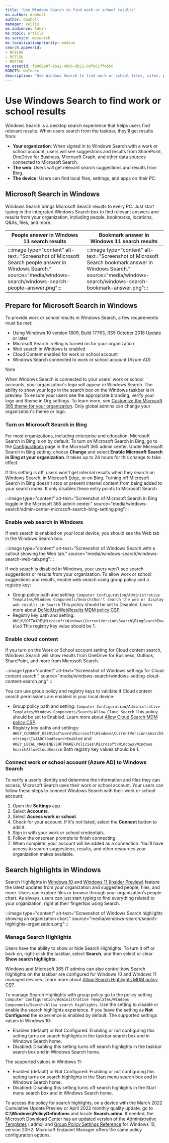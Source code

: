 ```yaml
---
title: "Use Windows Search to find work or school results"
ms.author: dawholl
author: dawholl
manager: kellis
ms.audience: Admin
ms.topic: article
ms.service: mssearch
ms.localizationpriority: medium
search.appverid:
- BFB160
- MET150
- MOE150
ms.assetid: f980b90f-95e2-4b66-8b21-69f601ff4b50
ROBOTS: NoIndex
description: "Use Windows Search to find work or school files, sites, people, and more right from your desktop."
---
```


# Use Windows Search to find work or school results

Windows Search is a desktop search experience that helps users find relevant results. When users search from the taskbar, they'll get results from:

- **Your organization**: When signed in to Windows Search with a work or school account, users will see suggestions and results from SharePoint, OneDrive for Business, Microsoft Graph, and other data sources connected to Microsoft Search.
- **The web**: Users will get relevant search suggestions and results from Bing.
- **The device**: Users can find local files, settings, and apps on their PC.
  
## Microsoft Search in Windows

Windows Search brings Microsoft Search results to every PC. Just start typing in the integrated Windows Search box to find relevant answers and results from your organization, including people, bookmarks, locations, Q&As, files, and more.

| People answer in Windows 11 search results | Bookmark answer in Windows 11 search results |
| ------- | -------- |
| :::image type="content" alt-text="Screenshot of Microsoft Search people answer in Windows Search." source="media/windows-search/windows-search-people-answer.png"::: | :::image type="content" alt-text="Screenshot of Microsoft Search bookmark answer in Windows Search." source="media/windows-search/windows-search-bookmark-answer.png"::: |

## Prepare for Microsoft Search in Windows

To provide work or school results in Windows Search, a few requirements must be met:

- Using Windows 10 version 1809, Build 17763, RS5 October 2018 Update or later
- Microsoft Search in Bing is turned on for your organization
- Web search in Windows is enabled
- Cloud Content enabled for work or school account
- Windows Search connected to work or school account (Azure AD)

> [!NOTE]
>When Windows Search is connected to your users' work or school accounts, your organization's logo will appear in Windows Search. The ability to show your logo in the search box on the Windows taskbar is in preview. To ensure your users see the appropriate branding, verify your logo and theme in Org settings. To learn more, see [Customize the Microsoft 365 theme for your organization](/microsoft-365/admin/setup/customize-your-organization-theme). Only global admins can change your organization's theme or logo.

### Turn on Microsoft Search in Bing

For most organizations, including enterprise and education, Microsoft Search in Bing is on by default. To turn on Microsoft Search in Bing, go to the [Configurations](https://admin.microsoft.com/Adminportal/Home#/MicrosoftSearch/configurations) page in the Microsoft 365 admin center. Under Microsoft Search in Bing setting, choose **Change** and select **Enable Microsoft Search in Bing at your organization**. It takes up to 24 hours for this change to take effect.

If this setting is off, users won't get internal results when they search on Windows Search, in Microsoft Edge, or on Bing. Turning off Microsoft Search in Bing doesn't stop or prevent internal content from being added to your search index. It only disables these entry points to Microsoft Search.

:::image type="content" alt-text="Screenshot of Microsoft Search in Bing toggle in the Microsoft 365 admin center." source="media/windows-search/admin-center-microsoft-search-bing-setting.png":::

### Enable web search in Windows

If web search is enabled on your local device, you should see the Web tab in the Windows Search box.

:::image type="content" alt-text="Screenshot of Windows Search with a callout showing the Web tab." source="media/windows-search/windows-search-web-tab.png":::

If web search is disabled in Windows, your users won't see search suggestions or results from your organization. To allow work or school suggestions and results, enable web search using group policy and a registry key:

- Group policy path and setting: ```Computer Configuration/Administrative Templates/Windows Components/Search/Don’t search the web or display web results in Search``` This policy should be set to Disabled. Learn more about [DoNotUseWebResults MDM policy CSP](/windows/client-management/mdm/policy-csp-search#search-donotusewebresults).
- Registry key path and setting: ```HKCU\SOFTWARE\Microsoft\Windows\CurrentVersion\Search\BingSearchEnabled``` This registry key value should be 1.

### Enable cloud content

If you turn on the Work or School account setting for Cloud content search, Windows Search will show results from OneDrive for Business, Outlook, SharePoint, and more from Microsoft Search.

:::image type="content" alt-text="Screenshot of Windows settings for Cloud content search." source="media/windows-search/windows-setting-cloud-content-search.png":::

You can use group policy and registry keys to validate if Cloud content search permissions are enabled in your local device:

- Group policy path and setting: ```Computer Configuration/Administrative Templates/Windows Components/Search/Allow Cloud Search``` This policy should be set to Enabled. Learn more about [Allow Cloud Search MDM policy CSP](/windows/client-management/mdm/policy-csp-search#search-allowcloudsearch).
- Registry key paths and settings: ```HKEY_CURRENT_USER\Software\Microsoft\Windows\CurrentVersion\SearchSettings\IsAADCloudSearchEnabled``` and ```HKEY_LOCAL_MACHINE\SOFTWARE\Policies\Microsoft\Windows\Windows SearchAllowCloudSearch``` Both registry key values should be 1.

### Connect work or school account (Azure AD) to Windows Search

To verify a user's identity and determine the information and files they can access, Microsoft Search uses their work or school account. Your users can follow these steps to connect Windows Search with their work or school account:

1. Open the **Settings** app.
2. Select **Accounts**.
3. Select **Access work or school**.
4. Check for your account. If it's not listed, select the **Connect** button to add it.
5. Sign in with your work or school credentials.
6. Follow the onscreen prompts to finish connecting.  
7. When complete, your account will be added as a connection. You'll have access to search suggestions, results, and other resources your organization makes available.  

## Search highlights in Windows

Search Highlights in [Windows 10](https://blogs.windows.com/windows-insider/2022/03/14/releasing-windows-10-build-19044-1618-to-release-preview-channel/) and [Windows 11 (Insider Preview)](https://blogs.windows.com/windows-insider/2022/03/09/announcing-windows-11-insider-preview-build-22572/) feature the latest updates from your organization and suggested people, files, and more. Users can explore files or browse through your organization’s people chart. As always, users can just start typing to find everything related to your organization, right at their fingertips using Search.

:::image type="content" alt-text="Screenshot of Windows Search highlights showing an organization chart." source="media/windows-search/search-highlights-organization.png":::

### Manage Search Highlights

Users have the ability to show or hide Search Highlights. To turn it off or back on, right-click the taskbar, select **Search**, and then select or clear **Show search highlights**.

Windows and Microsoft 365 IT admins can also control how Search Highlights on the taskbar are configured for Windows 10 and Windows 11 managed devices. Learn more about [Allow Search Highlights MDM policy CSP](/windows/client-management/mdm/policy-csp-search#search-allowsearchhighlights).

To manage Search Highlights with group policy go to the policy setting ```Computer Configuration/Administrative Templates/Windows Components/Search/Allow search highlights```. Use the setting to disable or enable the search highlights experience. If you leave the setting as **Not Configured** the experience is enabled by default.
The supported settings values in Windows 10:

- Enabled (default) or Not Configured: Enabling or not configuring this setting turns on search highlights in the taskbar search box and in Windows Search home.
- Disabled: Disabling this setting turns off search highlights in the taskbar search box and in Windows Search home.

The supported values in Windows 11:

- Enabled (default) or Not Configured: Enabling or not configuring this setting turns on search highlights in the Start menu search box and in Windows Search home.
- Disabled: Disabling this setting turns off search highlights in the Start menu search box and in Windows Search home.

To access the policy for search highlights, on a device with the March 2022 Cumulative Update Preview or April 2022 monthly quality update, go to **C:\Windows\PolicyDefinitions** and locate **Search.admx**. If needed, the Microsoft Download Center has an updated version of the [Administrative Templates](https://www.microsoft.com/download/details.aspx?id=104042) (.admx) and [Group Policy Settings Reference](https://www.microsoft.com/download/details.aspx?id=104043) for Windows 10, version 20H2. Microsoft Endpoint Manager offers the same policy configuration options.
